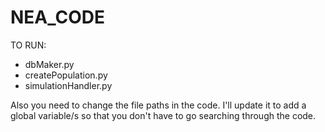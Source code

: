 # NEA_CODE

TO RUN:
- dbMaker.py
- createPopulation.py
- simulationHandler.py

Also you need to change the file paths in the code. I'll update it to add a global variable/s so that you don't have to go searching through the code. 
